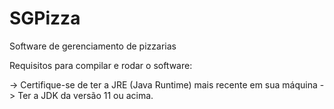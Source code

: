 # SGPizza
Software de gerenciamento de pizzarias

Requisitos para compilar e rodar o software:

 -> Certifique-se de ter a JRE (Java Runtime) mais recente em sua máquina
 -> Ter a JDK da versão 11 ou acima.
